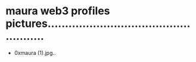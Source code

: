 # maura web3 profiles pictures....................................................
- 0xmaura (1).jpg..
